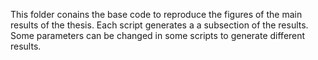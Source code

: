 This folder conains the base code to reproduce the figures of the main results of the thesis. Each script generates a a subsection of the results. Some parameters can be changed in some scripts to generate different results.